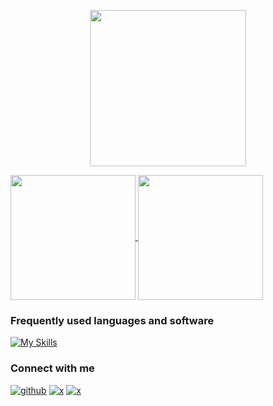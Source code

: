 <p align="center">
<img height=250 src="https://github-profile-summary-cards.vercel.app/api/cards/profile-details?username=jimmyliu1326&theme=transparent&card_width=200" />
</p>

<a href="https://github.com/jimmyliu1326">
  <img height=200 align="center" src="https://github-profile-summary-cards.vercel.app/api/cards/profile-details?username=jimmyliu1326&theme=transparent&card_width=50" />
</a>
<a href="https://github.com/jimmyliu1326">
  <img height=200 align="center" src="http://github-profile-summary-cards.vercel.app/api/cards/stats?username=jimmyliu1326&theme=transparent" />
</a>


### Frequently used languages and software

[![My Skills](https://skillicons.dev/icons?i=r,python,bash,vscode,linux,githubactions,docker,anaconda&perline=4)](https://skillicons.dev)

### Connect with me

[![github](https://skillicons.dev/icons?i=github)](https://github.com/jimmyliu1326)
[![x](https://skillicons.dev/icons?i=twitter)](https://x.com/jimmyliu1326)
[![x](https://skillicons.dev/icons?i=linkedin)](https://linkedin.com/in/jimmyliu1326)
